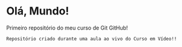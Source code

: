 # Olá, Mundo!
 Primeiro repositório do meu curso de Git GitHub!

    Repositório criado durante uma aula ao vivo do Curso em Vídeo!!